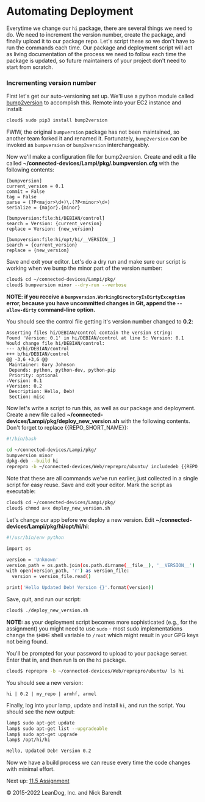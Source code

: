 # Automating Deployment

Everytime we change our `hi` package, there are several things we need to do. We need to increment the version number, create the package, and finally upload it to our package repo. Let's script these so we don't have to run the commands each time. Our package and deployment script will act as living documentation of the process we need to follow each time the package is updated, so future maintainers of your project don't need to start from scratch.


### Incrementing version number

First let's get our auto-versioning set up. We'll use a python module called [bump2version](https://github.com/c4urself/bump2version/#installation) to accomplish this. Remote into your EC2 instance and install:

```bash
cloud$ sudo pip3 install bump2version
```

FWIW, the original `bumpversion` package has not been maintained, so another team forked it and renamed it.  Fortunately, `bump2version` can be invoked as `bumpversion` or `bump2version` interchangeably.

Now we'll make a configuration file for bump2version. Create and edit a file called **~/connected-devices/Lampi/pkg/.bumpversion.cfg** with the following contents:

```
[bumpversion]
current_version = 0.1
commit = False
tag = False
parse = (?P<major>\d+)\.(?P<minor>\d+)
serialize = {major}.{minor}

[bumpversion:file:hi/DEBIAN/control]
search = Version: {current_version}
replace = Version: {new_version}

[bumpversion:file:hi/opt/hi/__VERSION__]
search = {current_version}
replace = {new_version}
```

Save and exit your editor. Let's do a dry run and make sure our script is working when we bump the minor part of the version number:

```bash
cloud$ cd ~/connected-devices/Lampi/pkg/
cloud$ bumpversion minor --dry-run --verbose
```

**NOTE: if you receive a `bumpversion.WorkingDirectoryIsDirtyException` error, because you have uncommitted changes in Git, append the `--allow-dirty` command-line option.**

You should see the control file getting it's version number changed to **0.2**:

```
Asserting files hi/DEBIAN/control contain the version string:
Found 'Version: 0.1' in hi/DEBIAN/control at line 5: Version: 0.1
Would change file hi/DEBIAN/control:
--- a/hi/DEBIAN/control
+++ b/hi/DEBIAN/control
@@ -3,6 +3,6 @@
 Maintainer: Gary Johnson
 Depends: python, python-dev, python-pip
 Priority: optional
-Version: 0.1
+Version: 0.2
 Description: Hello, Deb!
 Section: misc
```

Now let's write a script to run this, as well as our package and deployment. Create a new file called **~/connected-devices/Lampi/pkg/deploy\_new\_version.sh** with the following contents. Don't forget to replace {{REPO\_SHORT\_NAME}}:

```bash
#!/bin/bash

cd ~/connected-devices/Lampi/pkg/
bumpversion minor
dpkg-deb --build hi
reprepro -b ~/connected-devices/Web/reprepro/ubuntu/ includedeb {{REPO_SHORT_NAME}} hi.deb
```

Note that these are all commands we've run earlier, just collected in a single script for easy reuse. Save and exit your editor. Mark the script as executable:

```bash
cloud$ cd ~/connected-devices/Lampi/pkg/
cloud$ chmod a+x deploy_new_version.sh
```

Let's change our app before we deploy a new version. Edit **~/connected-devices/Lampi/pkg/hi/opt/hi/hi**:

```bash
#!/usr/bin/env python

import os

version = 'Unknown'
version_path = os.path.join(os.path.dirname(__file__), '__VERSION__')
with open(version_path, 'r') as version_file:
  version = version_file.read()

print('Hello Updated Deb! Version {}'.format(version))
```

Save, quit, and run our script:

```bash
cloud$ ./deploy_new_version.sh
```

**NOTE:** as your deployment script becomes more sophisticated (e.g., for the assignment) you might need to use `sudo` - most sudo implementations change the `$HOME` shell variable to `/root` which might result in your GPG keys not being found.

You'll be prompted for your password to upload to your package server. Enter that in, and then run ls on the `hi` package. 

```bash
cloud$ reprepro -b ~/connected-devices/Web/reprepro/ubuntu/ ls hi 
```

You should see a new version:

```
hi | 0.2 | my_repo | armhf, armel
```

Finally, log into your lamp, update and install `hi`, and run the script. You should see the new output:

```bash
lamp$ sudo apt-get update
lamp$ sudo apt-get list --upgradeable
lamp$ sudo apt-get upgrade
lamp$ /opt/hi/hi

Hello, Updated Deb! Version 0.2
```

Now we have a build process we can reuse every time the code changes with minimal effort.

Next up: [11.5 Assignment](../11.5_Assignment/README.md)

&copy; 2015-2022 LeanDog, Inc. and Nick Barendt
